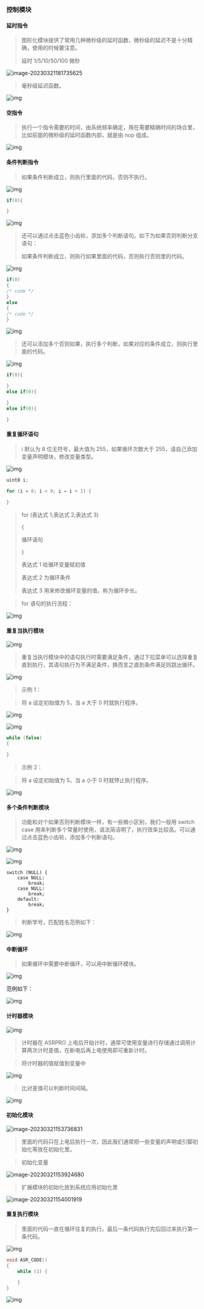 ### 控制模块<!-- {docsify-ignore} -->

#### 延时指令

 

> 图形化模块提供了常用几种微秒级的延时函数，微秒级的延迟不是十分精确，使用的时候要注意。
>
> 延时 1/5/10/50/100 微秒

![image-20230321181735625](标准模式编程说明_09.assets/image-20230321181735625.png) 

 

> 毫秒级延迟函数。

![img](标准模式编程说明_09.assets/wpsBC0.tmp.jpg) 



#### 空指令

 

> 执行一个指令需要的时间，由系统频率确定，用在需要精确时间的场合里，比如前面的微秒级的延时函数内部，就是由 nop 组成。

![img](标准模式编程说明_09.assets/wpsD778.tmp.jpg) 



#### 条件判断指令

 

> 如果条件判断成立，则执行里面的代码，否则不执行。

![img](标准模式编程说明_09.assets/wps69A9.tmp.png)

```c
if(0){

}
```

![img](标准模式编程说明_09.assets/wps69AB.tmp.png) 

 

> 还可以通过点击蓝色小齿轮，添加多个判断语句。如下为如果否则判断分支语句：
>
> 如果条件判断成立，则执行如果里面的代码，否则执行否则里的代码。

![img](标准模式编程说明_09.assets/wps69AC.tmp.png) 

```c
if(0)
{
/* code */
}
else
{
/* code */
}
```

![img](标准模式编程说明_09.assets/wps69BE.tmp.png) 

 

> 还可以添加多个否则如果，执行多个判断，如果对应的条件成立，则执行里面的代码。

![img](标准模式编程说明_09.assets/wps69BF.tmp.png) 



```c
if(0){

}
else if(0){

}
else if(0){

}
```



#### 重复循环语句



> i 默认为 8 位无符号，最大值为 255，如果循环次数大于 255，请自己添加变量声明模块，修改变量类型。

![img](标准模式编程说明_09.assets/wps69D1.tmp.jpg) 



 

```c
uint8 i;

for (i = 0; i < 9; i = i + 1) {
    
}
```



> for (表达式 1;表达式 2;表达式 3)
>
> {
>
> 循环语句
>
> }
>
> 表达式 1 给循环变量赋初值
>
> 表达式 2 为循环条件
>
> 表达式 3 用来修改循环变量的值，称为循环步长。



> for 语句的执行流程：



 ![img](标准模式编程说明_09.assets/wps69D3.tmp.jpg) 




#### 重复当执行模块



  ![img](标准模式编程说明_09.assets/wpsEEBA.tmp.jpg)



> 重复当执行模块中的语句执行时需要满足条件，通过下拉菜单可以选择重复直到执行，其语句执行为不满足条件，换而言之直到条件满足则跳出循环。



 

![img](标准模式编程说明_09.assets/wpsEEBB.tmp.png) 

 

> 示例 1：

> 将 a 设定初始值为 5，当 a 大于 0 时就执行程序。



![img](标准模式编程说明_09.assets/wpsEEBC.tmp.jpg) 



 

![img](标准模式编程说明_09.assets/wpsEEBD.tmp.jpg) 



```c
while (false)
{

}
```

 

 

> 示例 2：

> 将 a 设定初始值为 5，当 a 小于 0 时就停止执行程序。



 

![img](标准模式编程说明_09.assets/wpsEEBF.tmp.jpg) 

 

 

#### 多个条件判断模块



> 功能和对个如果否则判断模块一样，有一些微小区别，我们一般用 switch case 用来判断多个常量时使用，语法简洁明了，执行效率比较高。可以通过点击蓝色小齿轮，添加多个判断语句。



 

![img](标准模式编程说明_09.assets/wps69D6.tmp.jpg) 

 

 ![img](标准模式编程说明_09.assets/wps69D7.tmp.jpg) 





```
switch (NULL) { 
	case NULL: 
		break;
	case NULL: 
		break; 
	default:
 		break;
}
```

 

> 判断学号，匹配姓名范例如下：

 

![img](标准模式编程说明_09.assets/wps69D9.tmp.jpg) 





####  中断循环



> 如果循环中需要中断循环，可以用中断循环模块。



![img](标准模式编程说明_09.assets/wps69D4.tmp.jpg) 



范例如下：

![img](标准模式编程说明_09.assets/wps69D5.tmp.jpg) 



#### 计时器模块

 

![img](标准模式编程说明_09.assets/wpsEEA4.tmp.jpg) 

> 计时器在 ASRPRO 上电后开始计时，通常可使用变量进行存储通过调用计算两次计时差值，在断电后再上电使用即可重新计时。

 

> 将计时器的值赋值到变量中



![img](标准模式编程说明_09.assets/wpsEEA5.tmp.jpg) 



> 比对差值可以判断时间间隔。



![img](标准模式编程说明_09.assets/wpsEEA6.tmp.jpg) 





#### 初始化模块



![image-20230321153736831](标准模式编程说明_09.assets/image-20230321153736831.png) 

> 里面的代码只在上电后执行一次，因此我们通常把一些变量的声明或引脚初始化等放在初始化里。



> 初始化变量

![image-20230321153924680](标准模式编程说明_09.assets/image-20230321153924680.png) 



> 扩展模块的初始化放到系统应用初始化里

![image-20230321154001919](标准模式编程说明_09.assets/image-20230321154001919.png) 



 

#### 重复执行模块

 

> 里面的代码一直在循环往复的执行。最后一条代码执行完后回过来执行第一条代码。



 ![img](标准模式编程说明_09.assets/wpsEEA7.tmp.jpg)



```c
void ASR_CODE()
{
    while (1) {

    }
}
```



 

![img](标准模式编程说明_09.assets/wpsEEB9.tmp.png) 

 


